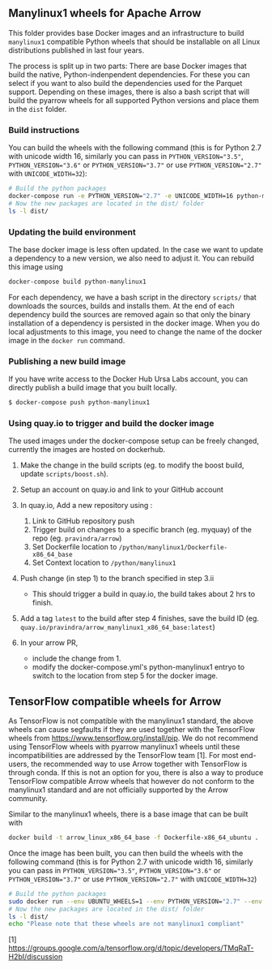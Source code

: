 <!---
  Licensed to the Apache Software Foundation (ASF) under one
  or more contributor license agreements.  See the NOTICE file
  distributed with this work for additional information
  regarding copyright ownership.  The ASF licenses this file
  to you under the Apache License, Version 2.0 (the
  "License"); you may not use this file except in compliance
  with the License.  You may obtain a copy of the License at

    http://www.apache.org/licenses/LICENSE-2.0

  Unless required by applicable law or agreed to in writing,
  software distributed under the License is distributed on an
  "AS IS" BASIS, WITHOUT WARRANTIES OR CONDITIONS OF ANY
  KIND, either express or implied.  See the License for the
  specific language governing permissions and limitations
  under the License.
-->

## Manylinux1 wheels for Apache Arrow

This folder provides base Docker images and an infrastructure to build
`manylinux1` compatible Python wheels that should be installable on all
Linux distributions published in last four years.

The process is split up in two parts: There are base Docker images that build
the native, Python-indenpendent dependencies. For these you can select if you
want to also build the dependencies used for the Parquet support. Depending on
these images, there is also a bash script that will build the pyarrow wheels
for all supported Python versions and place them in the `dist` folder.

### Build instructions

You can build the wheels with the following
command (this is for Python 2.7 with unicode width 16, similarly you can pass
in `PYTHON_VERSION="3.5"`, `PYTHON_VERSION="3.6"` or `PYTHON_VERSION="3.7"` or
use `PYTHON_VERSION="2.7"` with `UNICODE_WIDTH=32`):

```bash
# Build the python packages
docker-compose run -e PYTHON_VERSION="2.7" -e UNICODE_WIDTH=16 python-manylinux1
# Now the new packages are located in the dist/ folder
ls -l dist/
```

### Updating the build environment
The base docker image is less often updated. In the case we want to update
a dependency to a new version, we also need to adjust it. You can rebuild
this image using

```bash
docker-compose build python-manylinux1
```

For each dependency, we have a bash script in the directory `scripts/` that
downloads the sources, builds and installs them. At the end of each dependency
build the sources are removed again so that only the binary installation of a
dependency is persisted in the docker image. When you do local adjustments to
this image, you need to change the name of the docker image in the `docker run`
command.

### Publishing a new build image

If you have write access to the Docker Hub Ursa Labs account, you can directly
publish a build image that you built locally.

```bash
$ docker-compose push python-manylinux1
```

### Using quay.io to trigger and build the docker image

The used images under the docker-compose setup can be freely changed, currently
the images are hosted on dockerhub.

1.  Make the change in the build scripts (eg. to modify the boost build, update
    `scripts/boost.sh`).

2.  Setup an account on quay.io and link to your GitHub account

3.  In quay.io,  Add a new repository using :

    1.  Link to GitHub repository push
    2.  Trigger build on changes to a specific branch (eg. myquay) of the repo
        (eg. `pravindra/arrow`)
    3.  Set Dockerfile location to `/python/manylinux1/Dockerfile-x86_64_base`
    4.  Set Context location to `/python/manylinux1`

4.  Push change (in step 1) to the branch specified in step 3.ii

    *  This should trigger a build in quay.io, the build takes about 2 hrs to
       finish.

5.  Add a tag `latest` to the build after step 4 finishes, save the build ID
    (eg. `quay.io/pravindra/arrow_manylinux1_x86_64_base:latest`)

6.  In your arrow PR,

    *  include the change from 1.
    *  modify the docker-compose.yml's python-manylinux1 entryo to switch to
       the location from step 5 for the docker image.

## TensorFlow compatible wheels for Arrow

As TensorFlow is not compatible with the manylinux1 standard, the above
wheels can cause segfaults if they are used together with the TensorFlow wheels
from https://www.tensorflow.org/install/pip. We do not recommend using
TensorFlow wheels with pyarrow manylinux1 wheels until these incompatibilities
are addressed by the TensorFlow team [1]. For most end-users, the recommended
way to use Arrow together with TensorFlow is through conda.
If this is not an option for you, there is also a way to produce TensorFlow
compatible Arrow wheels that however do not conform to the manylinux1 standard
and are not officially supported by the Arrow community.

Similar to the manylinux1 wheels, there is a base image that can be built with

```bash
docker build -t arrow_linux_x86_64_base -f Dockerfile-x86_64_ubuntu .
```

Once the image has been built, you can then build the wheels with the following
command (this is for Python 2.7 with unicode width 16, similarly you can pass
in `PYTHON_VERSION="3.5"`, `PYTHON_VERSION="3.6"` or `PYTHON_VERSION="3.7"` or
use `PYTHON_VERSION="2.7"` with `UNICODE_WIDTH=32`)

```bash
# Build the python packages
sudo docker run --env UBUNTU_WHEELS=1 --env PYTHON_VERSION="2.7" --env UNICODE_WIDTH=16 --rm -t -i -v $PWD:/io -v $PWD/../../:/arrow arrow_linux_x86_64_base:latest /io/build_arrow.sh
# Now the new packages are located in the dist/ folder
ls -l dist/
echo "Please note that these wheels are not manylinux1 compliant"
```

[1] https://groups.google.com/a/tensorflow.org/d/topic/developers/TMqRaT-H2bI/discussion
